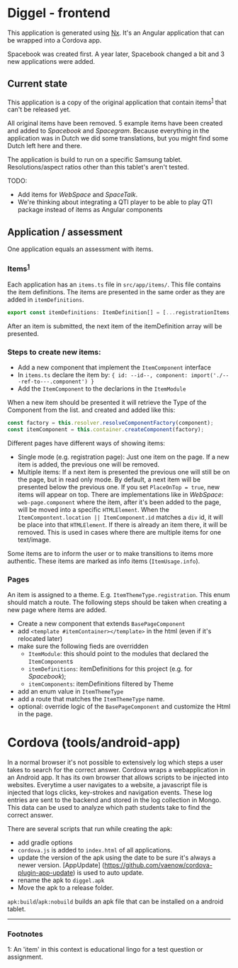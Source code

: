 # Diggel - frontend

This application is generated using [Nx](https://nx.dev). It's an Angular application that can be wrapped into a Cordova app.

Spacebook was created first. A year later, Spacebook changed a bit and 3 new applications were added.

## Current state

This application is a copy of the original application that contain items<sup>[1](#fn1)</sup> that can't be released yet.

All original items have been removed. 5 example items have been created and added to *Spacebook* and *Spacegram*.
Because everything in the application was in Dutch we did some translations, but you might find some Dutch left here and there.

The application is build to run on a specific Samsung tablet. Resolutions/aspect ratios other than this tablet's aren't tested.

TODO:
- Add items for *WebSpace* and *SpaceTalk*.
- We're thinking about integrating a QTI player to be able to play QTI package instead of items as Angular components

## Application / assessment

One application equals an assessment with items.

### Items<sup>[1](#fn1)</sup>

Each application has an `items.ts` file in `src/app/items/`. This file contains the item definitions. The items are presented in the same order as they are added in `itemDefinitions`.

```ts 
export const itemDefinitions: ItemDefinition[] = [...registrationItems, ...feedItems];
```

After an item is submitted, the next item of the itemDefinition array will be presented.

### Steps to create new items:

- Add a new component that implement the `ItemComponent` interface
- In `items.ts` declare the item by: `{ id: --id--, component: import('./---ref-to---.component') }`
- Add the `ItemComponent` to the declarions in the `ItemModule`

When a new item should be presented it will retrieve the Type of the Component from the list.
and created and added like this:

```ts 
const factory = this.resolver.resolveComponentFactory(component);
const itemComponent = this.container.createComponent(factory);
```

Different pages have different ways of showing items:

- Single mode (e.g. registration page): Just one item on the page. If a new item is added, the previous one will be removed.
- Multiple items: If a next item is presented the previous one will still be on the page, but in read only mode. By default, a next item will be presented below the previous one. If you set `PlaceOnTop = true`, new items will appear on top. There are implementations like in *WebSpace*: `web-page.component` where the item, after it's been added to the page, will be moved into a specific `HTMLElement`.
When the `ItemCompontent.location || ItemComponent.id` matches a  `div` id, it will be place into that `HTMLElement`. If there is already an item there, it will be removed. This is used in cases where there are multiple items for one text/image.

Some items are to inform the user or to make transitions to items more authentic. These items are marked as info items (`ItemUsage.info`).

### Pages

An item is assigned to a theme. E.g. `ItemThemeType.registration`. This enum should match a route.
The following steps should be taken when creating a new page where items are added.

- Create a new component that extends `BasePageComponent`
- add `<template #itemContainer></template>` in the html (even if it's relocated later)
- make sure the following fieds are overridden 
    - `ItemModule`: this should point to the modules that declared the `ItemComponent`s
    - `itemDefinitions`: itemDefinitions for this project (e.g. for *Spacebook*);
    - `itemComponents`: itemDefinitions filtered by Theme
- add an enum value in `ItemThemeType`
- add a route that matches the `ItemThemeType` name.
- optional: override logic of the `BasePageComponent` and customize the Html in the page.
 
# Cordova (tools/android-app)

In a normal browser it's not possible to extensively log which steps a user takes to search for the correct answer. Cordova wraps a webapplication in an Android app. It has its own browser that allows scripts to be injected into websites. Everytime a user navigates to a website, a javascript file is injected that logs clicks, key-strokes and navigation events.
These log entries are sent to the backend and stored in the log collection in Mongo. This data can be used to analyze which path students take to find the correct answer.

There are several scripts that run while creating the apk:
- add gradle options
- `cordova.js` is added to `index.html` of all applications.
- update the version of the apk using the date to be sure it's always a newer version. [AppUpdate] (https://github.com/vaenow/cordova-plugin-app-update) is used to auto update.
- rename the apk to `diggel.apk`
- Move the apk to a release folder.

`apk:build`/`apk:nobuild` builds an apk file that can be installed on a android tablet.

***
### Footnotes
<a name="fn1">1</a>: An 'item' in this context is educational lingo for a test question or assignment.